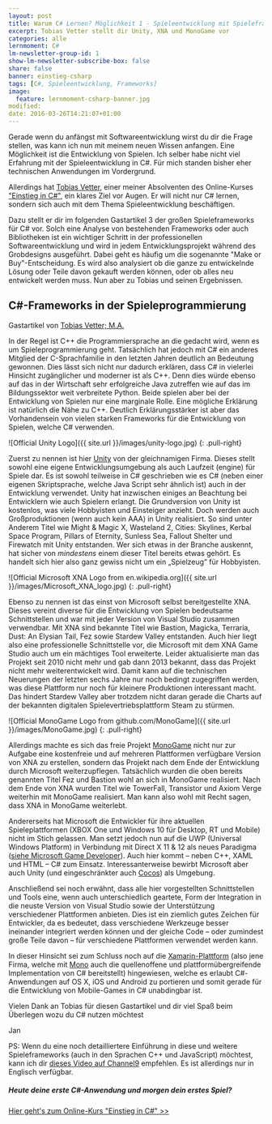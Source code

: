 ```yaml
---
layout: post
title: Warum C# Lernen? Möglichkeit 1 - Spieleentwicklung mit Spieleframeworks
excerpt: Tobias Vetter stellt dir Unity, XNA und MonoGame vor
categories: alle
lernmoment: C#
lm-newsletter-group-id: 1
show-lm-newsletter-subscribe-box: false
share: false
banner: einstieg-csharp
tags: [C#, Spieleentwicklung, Frameworks]
image:
  feature: lernmoment-csharp-banner.jpg
modified:
date: 2016-03-26T14:21:07+01:00
---
```


Gerade wenn du anfängst mit Softwareentwicklung wirst du dir die Frage stellen, was kann ich nun mit meinem neuen Wissen anfangen. Eine Möglichkeit ist die Entwicklung von Spielen. Ich selber habe nicht viel Erfahrung mit der Spieleentwicklung in C#. Für mich standen bisher eher technischen Anwendungen im Vordergrund.

Allerdings hat <a href="https://blog-vetter.rhcloud.com/" target="_blank">Tobias Vetter</a>, einer meiner Absolventen des Online-Kurses ["Einstieg in C#"](https://www.udemy.com/course/einstieg-in-csharp-software-programmieren-wie-ein-profi/?couponCode=CS_95-0420_EXISTING), ein klares Ziel vor Augen. Er will nicht nur C# lernen, sondern sich auch mit dem Thema Spieleentwicklung beschäftigen.

Dazu stellt er dir im folgenden Gastartikel 3 der großen Spieleframeworks für C# vor. Solch eine Analyse von bestehenden Frameworks oder auch Bibliotheken ist ein wichtiger Schritt in der professionellen Softwareentwicklung und wird in jedem Entwicklungsprojekt während des Grobdesigns ausgeführt. Dabei geht es häufig um die sogenannte "Make or Buy"-Entscheidung. Es wird also analysiert ob die ganze zu entwickelnde Lösung oder Teile davon gekauft werden können, oder ob alles neu entwickelt werden muss. Nun aber zu Tobias und seinen Ergebnissen.

## C#-Frameworks in der Spieleprogrammierung
Gastartikel von <a href="https://blog-vetter.rhcloud.com/" target="_blank">Tobias Vetter; M.A.</a>

In der Regel ist C++ die Programmiersprache an die gedacht wird, wenn es um Spieleprogrammierung geht. Tatsächlich hat jedoch mit C# ein anderes Mitglied der C-Sprachfamilie in den letzten Jahren deutlich an Bedeutung gewonnen. Dies lässt sich nicht nur dadurch erklären, dass C# in vielerlei Hinsicht zugänglicher und moderner ist als C++. Denn dies würde ebenso auf das in der Wirtschaft sehr erfolgreiche Java zutreffen wie auf das im Bildungssektor weit verbreitete Python. Beide spielen aber bei der Entwicklung von Spielen nur eine marginale Rolle. Eine mögliche Erklärung ist natürlich die Nähe zu C++. Deutlich Erklärungsstärker ist aber das Vorhandensein von vielen starken Frameworks für die Entwicklung von Spielen, welche C# verwenden.

![Official Unity Logo]({{ site.url }}/images/unity-logo.jpg)
{: .pull-right}

Zuerst zu nennen ist hier <a href="http://unity3d.com/" target="_blank">Unity</a> von der gleichnamigen Firma. Dieses stellt sowohl eine eigene Entwicklungsumgebung als auch Laufzeit (engine) für Spiele dar. Es ist sowohl teilweise in C# geschrieben wie es C# (neben einer eigenen Skriptsprache, welche Java Script sehr ähnlich ist) auch in der Entwicklung verwendet. Unity hat inzwischen einiges an Beachtung bei Entwicklern wie auch Spielern erlangt. Die Grundversion von Unity ist kostenlos, was viele Hobbyisten und Einsteiger anzieht. Doch werden auch Großproduktionen (wenn auch kein AAA) in Unity realisiert. So sind unter Anderem Titel wie Might & Magic X, Wasteland 2, Cities: Skylines, Kerbal Space Program, Pillars of Eternity, Sunless Sea, Fallout Shelter und Firewatch mit Unity entstanden. Wer sich etwas in der Branche auskennt, hat sicher von *mindestens* einem dieser Titel bereits etwas gehört. Es handelt sich hier also ganz gewiss nicht um ein „Spielzeug“ für Hobbyisten.

![Official Microsoft XNA Logo from en.wikipedia.org]({{ site.url }}/images/Microsoft_XNA_logo.jpg)
{: .pull-right}

Ebenso zu nennen ist das einst von Microsoft selbst bereitgestellte XNA. Dieses vereint diverse für die Entwicklung von Spielen bedeutsame Schnittstellen und war mit jeder Version von Visual Studio zusammen verwendbar. Mit XNA sind bekannte Titel wie Bastion, Magicka, Terraria, Dust: An Elysian Tail, Fez sowie Stardew Valley entstanden. Auch hier liegt also eine professionelle Schnittstelle vor, die Microsoft mit dem XNA Game Studio auch um ein mächtiges Tool erweiterte. Leider aktualisierte man das Projekt seit 2010 nicht mehr und gab dann 2013 bekannt, dass das Projekt nicht mehr weiterentwickelt wird. Damit kann auf die technischen Neuerungen der letzten sechs Jahre nur noch bedingt zugegriffen werden, was diese Plattform nur noch für kleinere Produktionen interessant macht. Das hindert Stardew Valley aber trotzdem nicht daran gerade die Charts auf der bekannten digitalen Spielevertriebsplattform Steam zu stürmen.

![Official MonoGame Logo from github.com/MonoGame]({{ site.url }}/images/MonoGame.jpg)
{: .pull-right}

Allerdings machte es sich das freie Projekt <a href="http://www.monogame.net/" target="_blank">MonoGame</a> nicht nur zur Aufgabe eine kostenfreie und auf mehreren Plattformen verfügbare Version von XNA zu erstellen, sondern das Projekt nach dem Ende der Entwicklung durch Microsoft weiterzupflegen. Tatsächlich wurden die oben bereits genannten Titel Fez und Bastion wohl an sich in MonoGame realisiert. Nach dem Ende von XNA wurden Titel wie TowerFall, Transistor und Axiom Verge weiterhin mit MonoGame realisiert. Man kann also wohl mit Recht sagen, dass XNA in MonoGame weiterlebt.

Andererseits hat Microsoft die Entwickler für ihre aktuellen Spieleplattformen (XBOX One und Windows 10 für Desktop, RT und Mobile) nicht im Stich gelassen. Man setzt jedoch nun auf die UWP (Universal Windows Platform) in Verbindung mit Direct X 11 & 12 als neues Paradigma (<a href="https://dev.windows.com/de-de/games/develop" target="_blank">siehe Microsoft Game Developer</a>). Auch hier kommt – neben C++, XAML und HTML – C# zum Einsatz. Interessanterweise bewirbt Microsoft aber auch Unity (und eingeschränkter auch <a href="http://www.cocos2dxna.com/" target="_blank">Cocos</a>) als Umgebung.

Anschließend sei noch erwähnt, dass alle hier vorgestellten Schnittstellen und Tools eine, wenn auch unterschiedlich geartete, Form der Integration in die neuste Version von Visual Studio sowie der Unterstützung verschiedener Plattformen anbieten. Dies ist ein ziemlich gutes Zeichen für Entwickler, da es bedeutet, dass verschiedene Werkzeuge besser ineinander integriert werden können und der gleiche Code – oder zumindest große Teile davon – für verschiedene Plattformen verwendet werden kann.

In dieser Hinsicht sei zum Schluss noch auf die <a href="https://xamarin.com/platform" target="_blank">Xamarin-Plattform</a> (also jene Firma, welche mit [Mono](http://www.mono-project.com/) auch die quellenoffene und plattformübergreifende Implementation von C# bereitstellt) hingewiesen, welche es erlaubt C#-Anwendungen auf OS X, iOS und Android zu portieren und somit gerade für die Entwicklung von Mobile-Games in C# unabdingbar ist.

Vielen Dank an Tobias für diesen Gastartikel und dir viel Spaß beim Überlegen wozu du C# nutzen möchtest

Jan

PS: Wenn du eine noch detailliertere Einführung in diese und weitere Spieleframeworks (auch in den Sprachen C++ und JavaScript) möchtest, kann ich dir <a href="https://channel9.msdn.com/Shows/gamedev/1" target="_blank">dieses Video auf Channel9</a> empfehlen. Es ist allerdings nur in Englisch verfügbar.

<div class="subscribe-notice">
<h5>Heute deine erste C#-Anwendung und morgen dein erstes Spiel?</h5>
<a markdown="0" href="https://www.udemy.com/course/einstieg-in-csharp-software-programmieren-wie-ein-profi/?couponCode=CS_95-0420_EXISTING" class="notice-button">Hier geht's zum Online-Kurs "Einstieg in C#" >></a>
</div>
